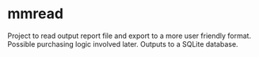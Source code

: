 # mmread
Project to read output report file and export to a more user friendly format. Possible purchasing logic involved later.
Outputs to a SQLite database.
